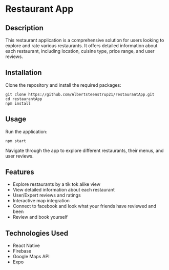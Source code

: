 
# Restaurant App

## Description
This restaurant application is a comprehensive solution for users looking to explore and rate various restaurants. It offers detailed information about each restaurant, including location, cuisine type, price range, and user reviews.

## Installation
Clone the repository and install the required packages:
```
git clone https://github.com/Albertsteenstrup21/restaurantApp.git
cd restaurantApp
npm install
```

## Usage
Run the application:
```
npm start
```
Navigate through the app to explore different restaurants, their menus, and user reviews.

## Features
- Explore restaurants by a tik tok alike view
- View detailed information about each restaurant
- User/Expert reviews and ratings
- Interactive map integration
- Connect to facebook and look what your friends have reviewed and been
- Review and book yourself

## Technologies Used
- React Native
- Firebase
- Google Maps API
- Expo